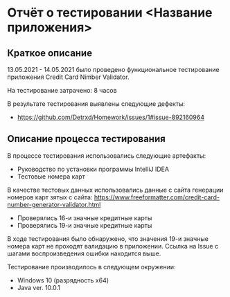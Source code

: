 # Отчёт о тестировании <Название приложения>

## Краткое описание

13.05.2021 - 14.05.2021 было проведено функциональное тестирование приложения Credit Card Nimber Validator.

На тестирование затрачено: 8 часов

В результате тестирования выявлены следующие дефекты:
* https://github.com/Detrxd/Homework/issues/1#issue-892160964

## Описание процесса тестирования

В процессе тестирования использовались следующие артефакты:
* Руководство по установки программы IntelliJ IDEA 
* Тестовые номера карт


В качестве тестовых данных использовались данные с сайта генерации номеров карт зятых с сайта: https://www.freeformatter.com/credit-card-number-generator-validator.html
* Проверялись 16-и значные  кредитные карты
* Проверялись 19-и значные кредитные карты

В ходе тестирования было обнаружено, что значения 19-и значные номера карт не проходят валидацию в приложении. Ссылка на Issue с шагами воспроизведения ошибки находится выше. 


Тестирование производилось в следующем окружении:
* Windows 10 (разрядность х64)
* Java ver. 10.0.1